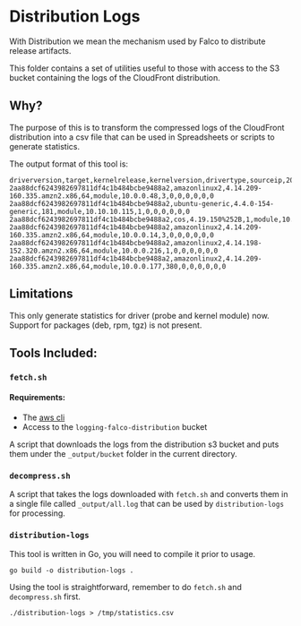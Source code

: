 # Distribution Logs

With Distribution we mean the mechanism used by Falco to distribute
release artifacts.

This folder contains a set of utilities useful to those with access
to the S3 bucket containing the logs of the CloudFront distribution.

## Why?

The purpose of this is to transform the compressed logs of the CloudFront
distribution into a csv file that can be used in Spreadsheets or scripts
to generate statistics.

The output format of this tool is:

```
driverversion,target,kernelrelease,kernelversion,drivertype,sourceip,200,2xx,3xx,404,4xx,5xx,unknown
2aa88dcf6243982697811df4c1b484bcbe9488a2,amazonlinux2,4.14.209-160.335.amzn2.x86,64,module,10.0.0.48,3,0,0,0,0,0,0
2aa88dcf6243982697811df4c1b484bcbe9488a2,ubuntu-generic,4.4.0-154-generic,181,module,10.10.10.115,1,0,0,0,0,0,0
2aa88dcf6243982697811df4c1b484bcbe9488a2,cos,4.19.150%252B,1,module,10.10.10.93,0,0,0,374,0,0,0
2aa88dcf6243982697811df4c1b484bcbe9488a2,amazonlinux2,4.14.209-160.335.amzn2.x86,64,module,10.0.0.14,3,0,0,0,0,0,0
2aa88dcf6243982697811df4c1b484bcbe9488a2,amazonlinux2,4.14.198-152.320.amzn2.x86,64,module,10.0.0.216,1,0,0,0,0,0,0
2aa88dcf6243982697811df4c1b484bcbe9488a2,amazonlinux2,4.14.209-160.335.amzn2.x86,64,module,10.0.0.177,380,0,0,0,0,0,0
```

## Limitations

This only generate statistics for driver (probe and kernel module) now.
Support for packages (deb, rpm, tgz) is not present.

## Tools Included:

### `fetch.sh`

#### Requirements:

- The [aws cli](https://docs.aws.amazon.com/cli/latest/userguide/install-cliv2.html)
- Access to the `logging-falco-distribution` bucket

A script that downloads the logs from the distribution s3 bucket and puts them under the `_output/bucket` folder in the current directory.

### `decompress.sh`

A script that takes the logs downloaded with `fetch.sh` and converts them in a single file called `_output/all.log` that can be used by `distribution-logs` for processing.

### `distribution-logs` 

This tool is written in Go, you will need to compile it prior to usage.


```
go build -o distribution-logs .
```

Using the tool is straightforward, remember to do `fetch.sh` and `decompress.sh`
first.


```
./distribution-logs > /tmp/statistics.csv
```
